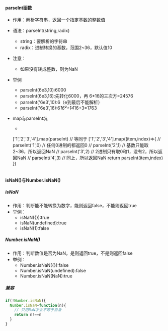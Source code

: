 #### parseInt函数

- 作用：解析字符串，返回一个指定基数的整数值
- 语法：parseInt(string,radix)
  - string：要解析的字符串
  - radix：进制转换的基数，范围2~36，默认值10
- 注意：
  - 如果没有转成整数，则为NaN
  
- 举例
  - parseInt(6e3,10):6000
  - parseInt(6e3,16):先转化6000，再 6*16的三次方=24576
  - parseInt('6e3',10):6（e到最后不能解析）
  - parseInt('6e3',16):6*16²+14*16+3=1763
- map与parseInt坑
  - ```js

  ['1','2','3','4'].map(parseInt)
  // 等同于
  ['1','2','3','4'].map((item,index)=>{
    // parseInt('1',0) // 任何0进制的都返回0
    // parseInt('2',1) // 基数只能取2~36，所以返回NaN
    // parseInt('3',2) // 2进制只有取0和1，没有2，所以返回NaN
    // parseInt('4',3) // 同上，所以返回NaN
    return parseInt(item,index)
  })
  ```

#### isNaN()与Number.isNaN()

##### isNaN

- 作用：判断能不能转换为数字，能则返回false，不能则返回true
- 举例：
  - isNaN({}):true
  - isNaN(undefined):true
  - isNaN(1):false

##### Number.isNaN()

- 作用：判断数值是否为NaN，是则返回true，不是则返回false
- 举例：
  - Number.isNaN({}):false
  - Number.isNaN(undefined):false
  - Number.isNaN(NaN):true

##### 兼容

```js
if(!Number.isNaN){
  Number.isNaN=function(n){
    // 只用NaN才会不等于自身
    return n!==n
  }
}
```
